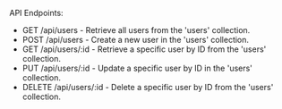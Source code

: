 API Endpoints:
- GET /api/users - Retrieve all users from the 'users' collection.
- POST /api/users - Create a new user in the 'users' collection.
- GET /api/users/:id - Retrieve a specific user by ID from the 'users' collection.
- PUT /api/users/:id - Update a specific user by ID in the 'users' collection.
- DELETE /api/users/:id - Delete a specific user by ID from the 'users' collection.
